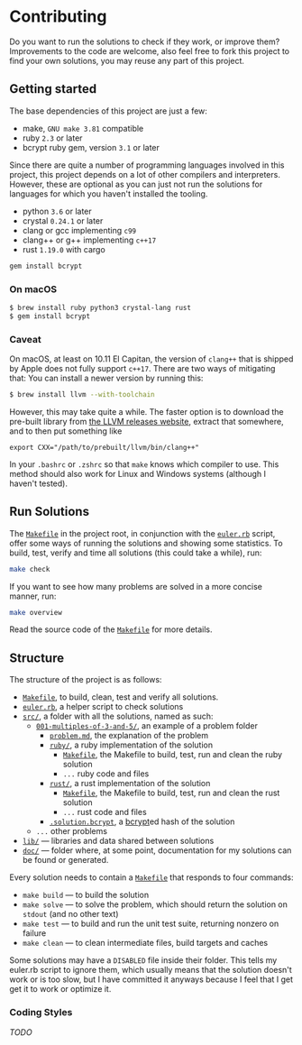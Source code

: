 # Contributing

Do you want to run the solutions to check if they work, or improve them?
Improvements to the code are welcome, also feel free to fork this project to
find your own solutions, you may reuse any part of this project.

## Getting started

The base dependencies of this project are just a few:

  - make, `GNU make 3.81` compatible
  - ruby `2.3` or later
  - bcrypt ruby gem, version `3.1` or later

Since there are quite a number of programming languages involved in this
project, this project depends on a lot of other compilers and interpreters.
However, these are optional as you can just not run the solutions for languages
for which you haven't installed the tooling.

  - python `3.6` or later
  - crystal `0.24.1` or later
  - clang or gcc implementing `c99`
  - clang++ or g++ implementing `c++17`
  - rust `1.19.0` with cargo

```bash
gem install bcrypt
```

### On macOS

```bash
$ brew install ruby python3 crystal-lang rust
$ gem install bcrypt
```

### Caveat

On macOS, at least on 10.11 El Capitan, the version of `clang++` that is shipped
by Apple does not fully support `c++17`. There are two ways of mitigating that:
You can install a newer version by running this:

```bash
$ brew install llvm --with-toolchain
```

However, this may take quite a while. The faster option is to download the
pre-built library from [the LLVM releases
website](http://releases.llvm.org/download.html), extract that somewhere, and to
then put something like

```
export CXX="/path/to/prebuilt/llvm/bin/clang++"
```

In your `.bashrc` or `.zshrc` so that `make` knows which compiler to use. This
method should also work for Linux and Windows systems (although I haven't
tested).

## Run Solutions

The [`Makefile`](Makefile) in the project root, in conjunction with the 
[`euler.rb`](euler.rb) script, offer some ways of running the solutions and
showing some statistics. To build, test, verify and time all solutions (this
could take a while), run:

```bash
make check
```

If you want to see how many problems are solved in a more concise manner, run:

```bash
make overview
```

Read the source code of the [`Makefile`](Makefile) for more details.

## Structure

The structure of the project is as follows:
  - [`Makefile`](Makefile), to build, clean, test and verify all solutions.
  - [`euler.rb`](euler.rb), a helper script to check solutions
  - [`src/`](src/), a folder with all the solutions, named as such:
      - [`001-multiples-of-3-and-5/`](src/001-multiples-of-3-and-5), an example 
        of a problem folder
          - [`problem.md`](src/001-multiples-of-3-and-5/problem.md), the
            explanation of the problem
          - [`ruby/`](src/001-multiples-of-3-and-5/ruby/), a ruby implementation
            of the solution
              - [`Makefile`](src/001-multiples-of-3-and-5/ruby/Makefile), the
                Makefile to build, test, run and clean the ruby solution
              - `...` ruby code and files
          - [`rust/`](src/001-multiples-of-3-and-5/rust), a rust implementation of the solution
              - [`Makefile`](src/001-multiples-of-3-and-5/rust/Makefile), the
                Makefile to build, test, run and clean the rust solution
              - `...` rust code and files
          - [`.solution.bcrypt`](src/001-multiples-of-3-and-5/.solution.bcrypt),
            a [bcrypt](https://en.wikipedia.org/wiki/Bcrypt)ed hash of the
            solution
      - `...` other problems
  - [`lib/`](lib/) — libraries and data shared between solutions
  - [`doc/`](doc/) — folder where, at some point, documentation for my solutions
    can be found or generated.

Every solution needs to contain a
[`Makefile`](src/001-multiples-of-3-and-5/ruby/Makefile) that responds to four
commands:
  - `make build` — to build the solution
  - `make solve` — to solve the problem, which should return the solution on
    `stdout` (and no other text)
  - `make test` — to build and run the unit test suite, returning nonzero on
    failure
  - `make clean` — to clean intermediate files, build targets and caches

Some solutions may have a `DISABLED` file inside their folder. This tells my
euler.rb script to ignore them, which usually means that the solution doesn't
work or is too slow, but I have committed it anyways because I feel that I get
get it to work or optimize it.

### Coding Styles

*TODO*
